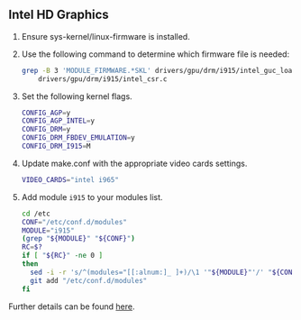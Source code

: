 ## Intel HD Graphics

1. Ensure sys-kernel/linux-firmware is installed.
2. Use the following command to determine which firmware file is needed:

    ```bash
    grep -B 3 'MODULE_FIRMWARE.*SKL' drivers/gpu/drm/i915/intel_guc_loader.c \
        drivers/gpu/drm/i915/intel_csr.c
    ```
3. Set the following kernel flags.
    
    ```bash
    CONFIG_AGP=y
    CONFIG_AGP_INTEL=y
    CONFIG_DRM=y
    CONFIG_DRM_FBDEV_EMULATION=y
    CONFIG_DRM_I915=M
    ```
4. Update make.conf with the appropriate video cards settings.

    ```bash
    VIDEO_CARDS="intel i965"
    ```
5. Add module `i915` to your modules list.

    ```bash
    cd /etc
    CONF="/etc/conf.d/modules"
    MODULE="i915"
    (grep "${MODULE}" "${CONF}")
    RC=$?
    if [ "${RC}" -ne 0 ]
    then
      sed -i -r 's/^(modules="[[:alnum:]_ ]+)/\1 '"${MODULE}"'/' "${CONF}"
      git add "/etc/conf.d/modules"
    fi
    ```

Further details can be found [here](https://wiki.gentoo.org/wiki/Intel).
